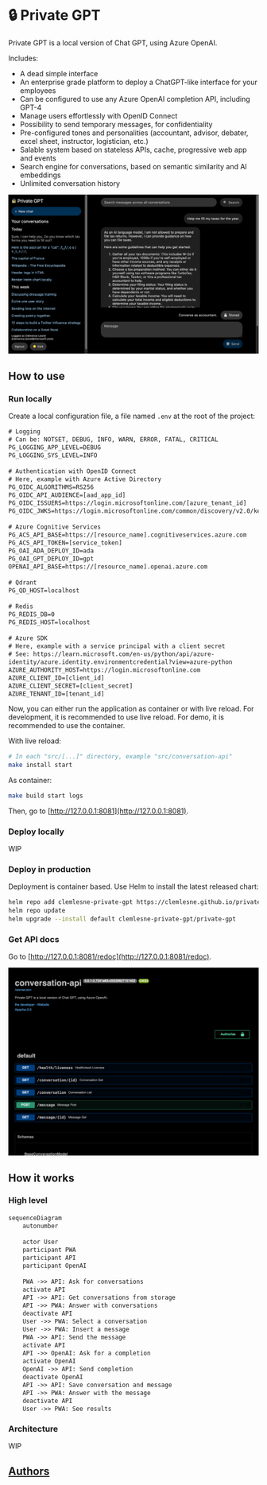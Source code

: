 # 🔒 Private GPT

Private GPT is a local version of Chat GPT, using Azure OpenAI.

Includes:

- A dead simple interface
- An enterprise grade platform to deploy a ChatGPT-like interface for your employees
- Can be configured to use any Azure OpenAI completion API, including GPT-4
- Manage users effortlessly with OpenID Connect
- Possibility to send temporary messages, for confidentiality
- Pre-configured tones and personalities (accountant, advisor, debater, excel sheet, instructor, logistician, etc.)
- Salable system based on stateless APIs, cache, progressive web app and events
- Search engine for conversations, based on semantic similarity and AI embeddings
- Unlimited conversation history

![Application screenshot](docs/main.png)

## How to use

### Run locally

Create a local configuration file, a file named `.env` at the root of the project:

```.env
# Logging
# Can be: NOTSET, DEBUG, INFO, WARN, ERROR, FATAL, CRITICAL
PG_LOGGING_APP_LEVEL=DEBUG
PG_LOGGING_SYS_LEVEL=INFO

# Authentication with OpenID Connect
# Here, example with Azure Active Directory
PG_OIDC_ALGORITHMS=RS256
PG_OIDC_API_AUDIENCE=[aad_app_id]
PG_OIDC_ISSUERS=https://login.microsoftonline.com/[azure_tenant_id]
PG_OIDC_JWKS=https://login.microsoftonline.com/common/discovery/v2.0/keys

# Azure Cognitive Services
PG_ACS_API_BASE=https://[resource_name].cognitiveservices.azure.com
PG_ACS_API_TOKEN=[service_token]
PG_OAI_ADA_DEPLOY_ID=ada
PG_OAI_GPT_DEPLOY_ID=gpt
OPENAI_API_BASE=https://[resource_name].openai.azure.com

# Qdrant
PG_QD_HOST=localhost

# Redis
PG_REDIS_DB=0
PG_REDIS_HOST=localhost

# Azure SDK
# Here, example with a service principal with a client secret
# See: https://learn.microsoft.com/en-us/python/api/azure-identity/azure.identity.environmentcredential?view=azure-python
AZURE_AUTHORITY_HOST=https://login.microsoftonline.com
AZURE_CLIENT_ID=[client_id]
AZURE_CLIENT_SECRET=[client_secret]
AZURE_TENANT_ID=[tenant_id]
```

Now, you can either run the application as container or with live reload. For development, it is recommended to use live reload. For demo, it is recommended to use the container.

With live reload:

```bash
# In each "src/[...]" directory, example "src/conversation-api"
make install start
```

As container:

```bash
make build start logs
```

Then, go to [http://127.0.0.1:8081](http://127.0.0.1:8081).

### Deploy locally

WIP

### Deploy in production

Deployment is container based. Use Helm to install the latest released chart:

```bash
helm repo add clemlesne-private-gpt https://clemlesne.github.io/private-gpt
helm repo update
helm upgrade --install default clemlesne-private-gpt/private-gpt
```

### Get API docs

Go to [http://127.0.0.1:8081/redoc](http://127.0.0.1:8081/redoc).

![Documentation endpoint](docs/doc.png)

## How it works

### High level

```mermaid
sequenceDiagram
    autonumber

    actor User
    participant PWA
    participant API
    participant OpenAI

    PWA ->> API: Ask for conversations
    activate API
    API ->> API: Get conversations from storage
    API ->> PWA: Answer with conversations
    deactivate API
    User ->> PWA: Select a conversation
    User ->> PWA: Insert a message
    PWA ->> API: Send the message
    activate API
    API ->> OpenAI: Ask for a completion
    activate OpenAI
    OpenAI ->> API: Send completion
    deactivate OpenAI
    API ->> API: Save conversation and message
    API ->> PWA: Answer with the message
    deactivate API
    User ->> PWA: See results
```

### Architecture

WIP

## [Authors](./AUTHORS.md)
